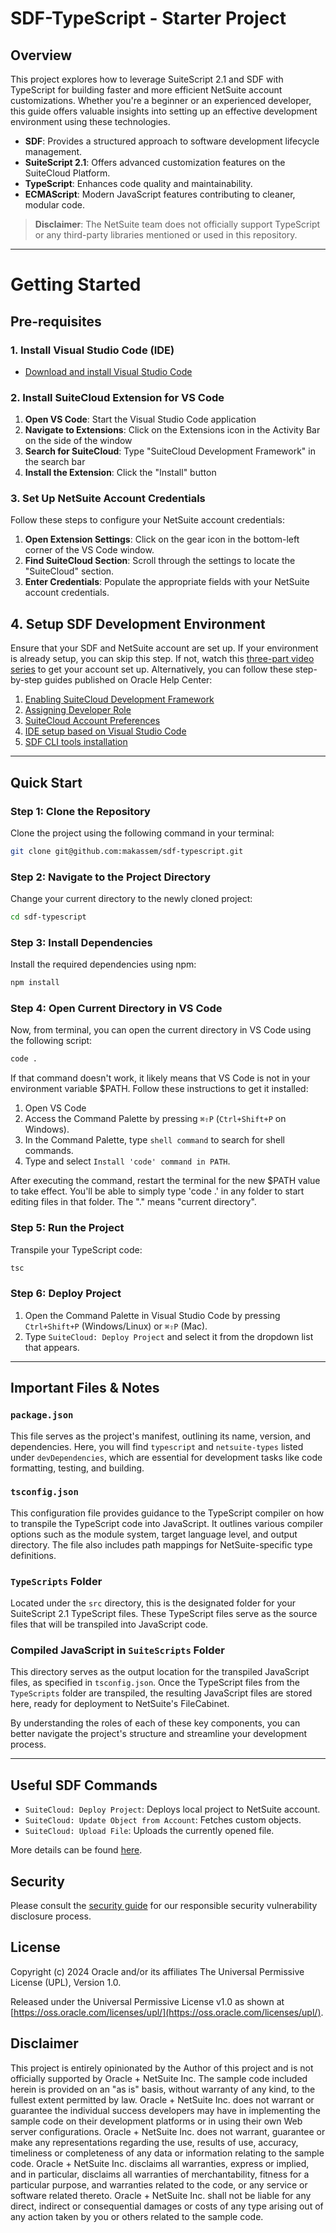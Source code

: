 # SDF-TypeScript - Starter Project

## Overview

This project explores how to leverage SuiteScript 2.1 and SDF with TypeScript for building faster and more efficient NetSuite account customizations. Whether you're a beginner or an experienced developer, this guide offers valuable insights into setting up an effective development environment using these technologies.

- **SDF**: Provides a structured approach to software development lifecycle management.
- **SuiteScript 2.1**: Offers advanced customization features on the SuiteCloud Platform.
- **TypeScript**: Enhances code quality and maintainability.
- **ECMAScript**: Modern JavaScript features contributing to cleaner, modular code.

> **Disclaimer**: The NetSuite team does not officially support TypeScript or any third-party libraries mentioned or used in this repository.

---

# Getting Started

## Pre-requisites

### 1. Install Visual Studio Code (IDE)

- [Download and install Visual Studio Code](https://code.visualstudio.com/)

### 2. Install SuiteCloud Extension for VS Code

1. **Open VS Code**: Start the Visual Studio Code application
2. **Navigate to Extensions**: Click on the Extensions icon in the Activity Bar on the side of the window
3. **Search for SuiteCloud**: Type "SuiteCloud Development Framework" in the search bar
4. **Install the Extension**: Click the "Install" button

### 3. Set Up NetSuite Account Credentials

Follow these steps to configure your NetSuite account credentials:

1. **Open Extension Settings**: Click on the gear icon in the bottom-left corner of the VS Code window.
2. **Find SuiteCloud Section**: Scroll through the settings to locate the "SuiteCloud" section.
3. **Enter Credentials**: Populate the appropriate fields with your NetSuite account credentials.

## 4. Setup SDF Development Environment

Ensure that your SDF and NetSuite account are set up. If your environment is already setup, you can skip this step. If not, watch this [three-part video series](https://videohub.oracle.com/media/Setting+up+NetSuite+to+Use+SDF/1_67268uoj) to get your account set up. Alternatively, you can follow these step-by-step guides published on Oracle Help Center:

1. [Enabling SuiteCloud Development Framework](https://docs.oracle.com/en/cloud/saas/netsuite/ns-online-help/section_4724921034.html)
2. [Assigning Developer Role](https://docs.oracle.com/en/cloud/saas/netsuite/ns-online-help/section_4724921075.html?)
3. [SuiteCloud Account Preferences](https://docs.oracle.com/en/cloud/saas/netsuite/ns-online-help/bridgehead_4730893710.html)
4. [IDE setup based on Visual Studio Code](https://docs.oracle.com/en/cloud/saas/netsuite/ns-online-help/subsect_1539287603.html)
5. [SDF CLI tools installation](https://docs.oracle.com/en/cloud/saas/netsuite/ns-online-help/chapter_1558708800.html#SuiteCloud-CLI-for-Node.js-Guide)

---

## Quick Start

### Step 1: Clone the Repository
Clone the project using the following command in your terminal:
```bash
git clone git@github.com:makassem/sdf-typescript.git
```

### Step 2: Navigate to the Project Directory
Change your current directory to the newly cloned project:
```bash
cd sdf-typescript
```

### Step 3: Install Dependencies
Install the required dependencies using npm:
```bash
npm install
```

### Step 4: Open Current Directory in VS Code
Now, from terminal, you can open the current directory in VS Code using the following script:
```bash
code .
```
If that command doesn't work, it likely means that VS Code is not in your environment variable $PATH. Follow these instructions to get it installed:

1. Open VS Code
2. Access the Command Palette by pressing `⌘⇧P` (`Ctrl+Shift+P` on Windows).
3. In the Command Palette, type `shell command` to search for shell commands.
4. Type and select `Install 'code' command in PATH`.

After executing the command, restart the terminal for the new $PATH value to take effect. You'll be able to simply type 'code .' in any folder to start editing files in that folder. The "." means "current directory".

### Step 5: Run the Project
Transpile your TypeScript code:
```bash
tsc
```

### Step 6: Deploy Project
1. Open the Command Palette in Visual Studio Code by pressing `Ctrl+Shift+P` (Windows/Linux) or `⌘⇧P` (Mac).
2. Type `SuiteCloud: Deploy Project` and select it from the dropdown list that appears.

---

## Important Files & Notes

### `package.json`

This file serves as the project's manifest, outlining its name, version, and dependencies. Here, you will find `typescript` and `netsuite-types` listed under `devDependencies`, which are essential for development tasks like code formatting, testing, and building.

### `tsconfig.json`

This configuration file provides guidance to the TypeScript compiler on how to transpile the TypeScript code into JavaScript. It outlines various compiler options such as the module system, target language level, and output directory. The file also includes path mappings for NetSuite-specific type definitions.

### `TypeScripts` Folder

Located under the `src` directory, this is the designated folder for your SuiteScript 2.1 TypeScript files. These TypeScript files serve as the source files that will be transpiled into JavaScript code.

### Compiled JavaScript in `SuiteScripts` Folder

This directory serves as the output location for the transpiled JavaScript files, as specified in `tsconfig.json`. Once the TypeScript files from the `TypeScripts` folder are transpiled, the resulting JavaScript files are stored here, ready for deployment to NetSuite's FileCabinet.

By understanding the roles of each of these key components, you can better navigate the project's structure and streamline your development process.

---

## Useful SDF Commands

- `SuiteCloud: Deploy Project`: Deploys local project to NetSuite account.
- `SuiteCloud: Update Object from Account`: Fetches custom objects.
- `SuiteCloud: Upload File`: Uploads the currently opened file.

More details can be found [here](https://docs.oracle.com/en/cloud/saas/netsuite/ns-online-help/chapter_158400948906.html).

## Security

Please consult the [security guide](https://github.com/oracle-samples/netsuite-suitecloud-samples/blob/main/SECURITY.md) for our responsible security vulnerability disclosure process.

## License

Copyright (c) 2024 Oracle and/or its affiliates The Universal Permissive License (UPL), Version 1.0.

Released under the Universal Permissive License v1.0 as shown at [https://oss.oracle.com/licenses/upl/](https://oss.oracle.com/licenses/upl/).

## Disclaimer

This project is entirely opinionated by the Author of this project and is not officially supported by Oracle + NetSuite Inc. The sample code included herein is provided on an "as is" basis, without warranty of any kind, to the fullest extent permitted by law. Oracle + NetSuite Inc. does not warrant or guarantee the individual success developers may have in implementing the sample code on their development platforms or in using their own Web server configurations. Oracle + NetSuite Inc. does not warrant, guarantee or make any representations regarding the use, results of use, accuracy, timeliness or completeness of any data or information relating to the sample code. Oracle + NetSuite Inc. disclaims all warranties, express or implied, and in particular, disclaims all warranties of merchantability, fitness for a particular purpose, and warranties related to the code, or any service or software related thereto. Oracle + NetSuite Inc. shall not be liable for any direct, indirect or consequential damages or costs of any type arising out of any action taken by you or others related to the sample code.